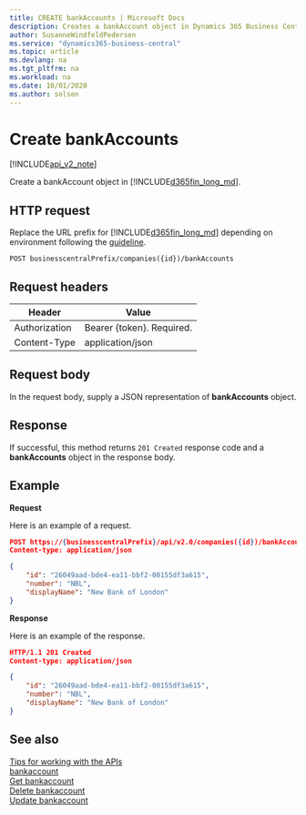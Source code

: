 ```yaml
---
title: CREATE bankAccounts | Microsoft Docs
description: Creates a bankAccount object in Dynamics 365 Business Central.
author: SusanneWindfeldPedersen
ms.service: "dynamics365-business-central"
ms.topic: article
ms.devlang: na
ms.tgt_pltfrm: na
ms.workload: na
ms.date: 10/01/2020
ms.author: solsen
---
```


# Create bankAccounts

[!INCLUDE[api_v2_note](../../includes/api_v2_note.md)]

Create a bankAccount object in [!INCLUDE[d365fin_long_md](../../includes/d365fin_long_md.md)].

## HTTP request
Replace the URL prefix for [!INCLUDE[d365fin_long_md](../../includes/d365fin_long_md.md)] depending on environment following the [guideline](../../v2.0/endpoints-apis-for-dynamics.md).
```
POST businesscentralPrefix/companies({id})/bankAccounts
```

## Request headers

|Header         |Value                    |
|---------------|-------------------------|
|Authorization  |Bearer {token}. Required.|
|Content-Type   |application/json         |

## Request body
In the request body, supply a JSON representation of **bankAccounts** object.

## Response
If successful, this method returns ```201 Created``` response code and a **bankAccounts** object in the response body.

## Example

**Request**

Here is an example of a request.

```json
POST https://{businesscentralPrefix}/api/v2.0/companies({id})/bankAccounts
Content-type: application/json

{
    "id": "26049aad-bde4-ea11-bbf2-00155df3a615",
    "number": "NBL",
    "displayName": "New Bank of London"
}
```

**Response**

Here is an example of the response. 

```json
HTTP/1.1 201 Created
Content-type: application/json

{
    "id": "26049aad-bde4-ea11-bbf2-00155df3a615",
    "number": "NBL",
    "displayName": "New Bank of London"
}
```

## See also
[Tips for working with the APIs](/dynamics365/business-central/dev-itpro/developer/devenv-connect-apps-tips)    
[bankaccount](../resources/dynamics_bankaccount.md)    
[Get bankaccount](dynamics_bankaccount_Get.md)    
[Delete bankaccount](dynamics_bankaccount_Delete.md)    
[Update bankaccount](dynamics_bankaccount_Update.md)    
